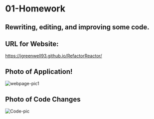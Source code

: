 # 01-Homework

## Rewriting, editing, and improving some code.

## URL for Website:
https://jgreenwell93.github.io/RefactorReactor/

## Photo of Application!
![webpage-pic1](https://user-images.githubusercontent.com/69323366/111572980-a5f3ac00-8777-11eb-9003-39ad0f5d7a5b.JPG)

## Photo of Code Changes
![Code-pic](https://user-images.githubusercontent.com/69323366/111572879-78a6fe00-8777-11eb-8409-e096f8cc232b.JPG)
